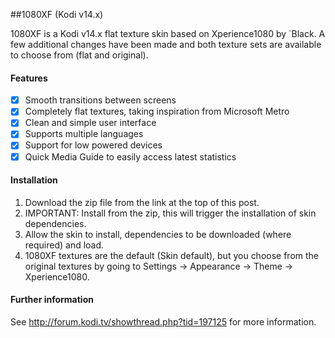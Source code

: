 ##1080XF (Kodi v14.x)

1080XF is a Kodi v14.x flat texture skin based on Xperience1080 by `Black. A few additional changes have been made and both texture sets are available to choose from (flat and original).

#### Features

- [x] Smooth transitions between screens
- [x] Completely flat textures, taking inspiration from Microsoft Metro
- [x] Clean and simple user interface
- [x] Supports multiple languages
- [x] Support for low powered devices
- [x] Quick Media Guide to easily access latest statistics

#### Installation
1. Download the zip file from the link at the top of this post.
2. IMPORTANT: Install from the zip, this will trigger the installation of skin dependencies.
3. Allow the skin to install, dependencies to be downloaded (where required) and load.
4. 1080XF textures are the default (Skin default), but you choose from the original textures by going to Settings -> Appearance -> Theme -> Xperience1080.

#### Further information
See http://forum.kodi.tv/showthread.php?tid=197125 for more information.